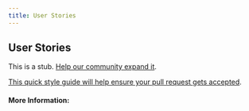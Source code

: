 ```yaml
---
title: User Stories
---
```


## User Stories

This is a stub. [Help our community expand it](https://github.com/freeCodeCamp/guide-articles/tree/master/articles/Agile/User-Stories/index.md).

[This quick style guide will help ensure your pull request gets accepted](https://github.com/freeCodeCamp/guide-articles/blob/master/README.md).

<!-- The article goes here, in GitHub-flavored Markdown. Feel free to add YouTube videos, images, and CodePen/JSBin embeds  -->

#### More Information:
<!-- Please add any articles you think might be helpful to read before writing the article -->


